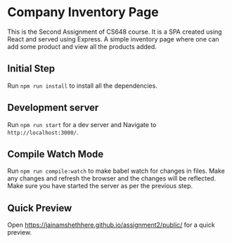 # Company Inventory Page

This is the Second Assignment of CS648 course. It is a SPA created using React and served using Express. A simple inventory page where one can add some product and view all the products added.

## Initial Step

Run `npm run install` to install all the dependencies.

## Development server

Run `npm run start` for a dev server and Navigate to `http://localhost:3000/`.

## Compile Watch Mode

Run `npm run compile:watch` to make babel watch for changes in files. Make any changes and refresh the browser and the changes will be reflected. Make sure you have started the server as per the previous step.

## Quick Preview

Open https://jainamshethhere.github.io/assignment2/public/ for a quick preview.
